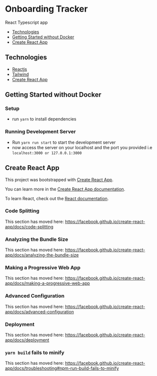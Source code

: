 # Onboarding Tracker
React Typescript app

* [Technologies](#technologies)
* [Getting Started without Docker](#getting-started-without-docker)
* [Create React App](#create-react-app)

## Technologies

- [Reactjs](https://reactjs.org/)
- [Tailwind](https://tailwindcss.com/)
- [Create React App](https://github.com/facebook/create-react-app)


## Getting Started without Docker
### Setup
- run `yarn` to install dependencies
### Running Development Server
- Run `yarn run start` to start the development server
- now access the server on your localhost and the port you provided i.e `localhost:3000 or 127.0.0.1:3000`


## Create React App
This project was bootstrapped with [Create React App](https://github.com/facebook/create-react-app).

You can learn more in the [Create React App documentation](https://facebook.github.io/create-react-app/docs/getting-started).

To learn React, check out the [React documentation](https://reactjs.org/).

### Code Splitting

This section has moved here: https://facebook.github.io/create-react-app/docs/code-splitting

### Analyzing the Bundle Size

This section has moved here: https://facebook.github.io/create-react-app/docs/analyzing-the-bundle-size

### Making a Progressive Web App

This section has moved here: https://facebook.github.io/create-react-app/docs/making-a-progressive-web-app

### Advanced Configuration

This section has moved here: https://facebook.github.io/create-react-app/docs/advanced-configuration

### Deployment

This section has moved here: https://facebook.github.io/create-react-app/docs/deployment

### `yarn build` fails to minify

This section has moved here: https://facebook.github.io/create-react-app/docs/troubleshooting#npm-run-build-fails-to-minify
